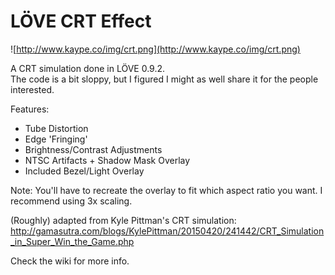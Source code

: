 # LÖVE CRT Effect
![http://www.kaype.co/img/crt.png](http://www.kaype.co/img/crt.png)

A CRT simulation done in LÖVE 0.9.2.  
The code is a bit sloppy, but I figured I might as well share it for the people interested.

Features:
 - Tube Distortion
 - Edge 'Fringing'
 - Brightness/Contrast Adjustments
 - NTSC Artifacts + Shadow Mask Overlay
 - Included Bezel/Light Overlay

Note: You'll have to recreate the overlay to fit which aspect ratio you want. I recommend using 3x scaling.

(Roughly) adapted from Kyle Pittman's CRT simulation:  
http://gamasutra.com/blogs/KylePittman/20150420/241442/CRT_Simulation_in_Super_Win_the_Game.php

Check the wiki for more info.
